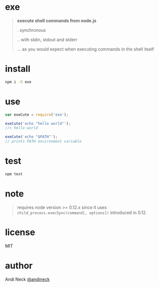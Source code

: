 # exe

> **execute shell commands from node.js**
>
> . synchronous
>
> .. with stdin, stdout and stderr
>
> ... as you would expect when executing commands in the shell itself


# install

```sh
npm i -S exe
```

# use

```js
var exeCute = require('exe');

exeCute('echo "hello world"');
//> hello world

exeCute('echo "$PATH"');
// prints PATH environment variable

```

# test
```sh
npm test
```


# note
> requires node version >= 0.12.x since it uses `child_process.execSync(command[, options])` introduced in 0.12.

# license
MIT

# author
Andi Neck [@andineck](https://twitter.com/andineck)